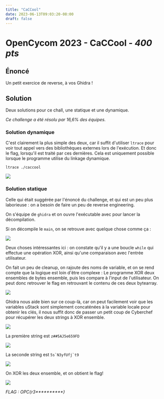 ```yaml
---
title: "CaCCool"
date: 2023-06-13T09:03:20-08:00
draft: false
---
```


# OpenCycom 2023 - CaCCool - *400 pts*

## Énoncé
Un petit exercice de reverse, à vos Ghidra !

## Solution
Deux solutions pour ce chall, une statique et une dynamique.

*Ce challenge a été résolu par 16,6% des équipes.*

### Solution dynamique

C'est clairement la plus simple des deux, car il suffit d'utiliser `ltrace` pour voir tout appel vers des bibliothèques externes lors de l'exécution. Et donc le flag, lorsqu'il est traité par ces dernières. Cela est uniquement possible lorsque le programme utilise du linkage dynamique.

`ltrace ./caccool`

![](/images/2023/018/01.png)

### Solution statique

Celle qui était suggérée par l'énoncé du challenge, et qui est un peu plus laborieuse : on a besoin de faire un peu de reverse engineering.

On s'équipe de `ghidra` et on ouvre l'exécutable avec pour lancer la décompilation.

Si on décompile le `main`, on se retrouve avec quelque chose comme ça : 

![](/images/2023/018/02.png)

Deux choses intéressantes ici : on constate qu'il y a une boucle `while` qui effectue une opération XOR, ainsi qu'une comparaison avec l'entrée utilisateur.

On fait un peu de cleanup, on rajoute des noms de variable, et on se rend compte que la logique est loin d'être complexe : Le programme XOR deux ensembles de bytes ensemble, puis les compare à l'input de l'utilisateur. On peut donc retrouver le flag en retrouvant le contenu de ces deux bytearray.

![](/images/2023/018/03.png)

Ghidra nous aide bien sur ce coup-là, car on peut facilement voir que les variables uStack sont simplement concaténées à la variable locale pour obtenir les clés, il nous suffit donc de passer un petit coup de Cyberchef pour récupérer les deux strings à XOR ensemble.

![](/images/2023/018/04.png)

La première string est `z##5AJ5e659FD`

![](/images/2023/018/05.png)

La seconde string est ```5s`N3yfUfj`t9```

![](/images/2023/018/06.png)

On XOR les deux ensemble, et on obtient le flag!

![](/images/2023/018/07.png)

*FLAG : OPC{r3\*\*\*\*\*\*\*\*\*\*}*
